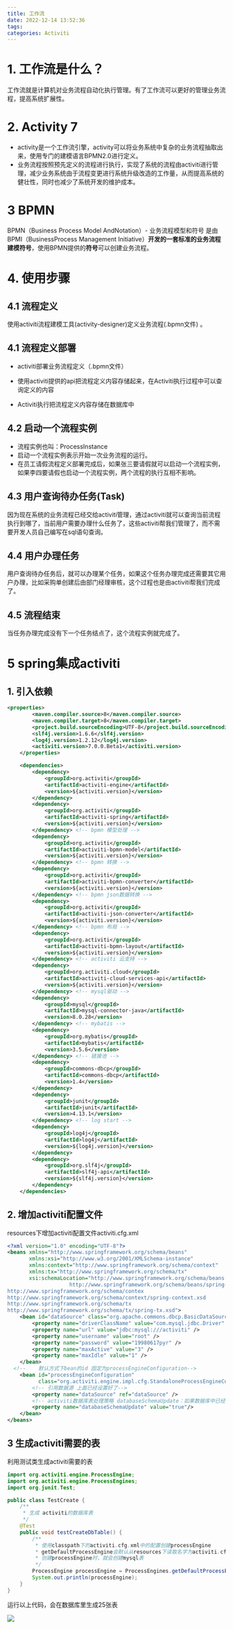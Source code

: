 ```yaml
---
title: 工作流
date: 2022-12-14 13:52:36
tags:
categories: Activiti
---
```


# 1. 工作流是什么？

工作流就是计算机对业务流程自动化执行管理。有了工作流可以更好的管理业务流程，提高系统扩展性。

# 2. Activity 7

- activity是一个工作流引擎，activity可以将业务系统中复杂的业务流程抽取出来，使用专门的建模语言BPMN2.0进行定义。
- 业务流程按照预先定义的流程进行执行，实现了系统的流程由activiti进行管理，减少业务系统由于流程变更进行系统升级改造的工作量，从而提高系统的健壮性，同时也减少了系统开发的维护成本。

# 3 BPMN

BPMN（Business Process Model AndNotation）- 业务流程模型和符号 是由BPMI（BusinessProcess Management Initiative）**开发的一套标准的业务流程建模符号**，使用BPMN提供的**符号**可以创建业务流程。

# 4.  使用步骤

## 4.1 流程定义

使用activiti流程建模工具(activity-designer)定义业务流程(.bpmn文件) 。

## 4.1 流程定义部署

- activiti部署业务流程定义（.bpmn文件）

- 使用activiti提供的api把流程定义内容存储起来，在Activiti执行过程中可以查询定义的内容

- Activiti执行把流程定义内容存储在数据库中

## 4.2 启动一个流程实例

- 流程实例也叫：ProcessInstance
- 启动一个流程实例表示开始一次业务流程的运行。
- 在员工请假流程定义部署完成后，如果张三要请假就可以启动一个流程实例，如果李四要请假也启动一个流程实例，两个流程的执行互相不影响。

## 4.3 用户查询待办任务(Task)

因为现在系统的业务流程已经交给activiti管理，通过activiti就可以查询当前流程执行到哪了，当前用户需要办理什么任务了，这些activiti帮我们管理了，而不需要开发人员自己编写在sql语句查询。

## 4.4 用户办理任务

用户查询待办任务后，就可以办理某个任务，如果这个任务办理完成还需要其它用户办理，比如采购单创建后由部门经理审核，这个过程也是由activiti帮我们完成了。

## 4.5 流程结束

当任务办理完成没有下一个任务结点了，这个流程实例就完成了。

# 5 spring集成activiti

## 1. 引入依赖

```xml
<properties>
        <maven.compiler.source>8</maven.compiler.source>
        <maven.compiler.target>8</maven.compiler.target>
        <project.build.sourceEncoding>UTF-8</project.build.sourceEncoding>
        <slf4j.version>1.6.6</slf4j.version>
        <log4j.version>1.2.12</log4j.version>
        <activiti.version>7.0.0.Beta1</activiti.version>
    </properties>

    <dependencies>
        <dependency>
            <groupId>org.activiti</groupId>
            <artifactId>activiti-engine</artifactId>
            <version>${activiti.version}</version>
        </dependency>
        <dependency>
            <groupId>org.activiti</groupId>
            <artifactId>activiti-spring</artifactId>
            <version>${activiti.version}</version>
        </dependency> <!-- bpmn 模型处理 -->
        <dependency>
            <groupId>org.activiti</groupId>
            <artifactId>activiti-bpmn-model</artifactId>
            <version>${activiti.version}</version>
        </dependency> <!-- bpmn 转换 -->
        <dependency>
            <groupId>org.activiti</groupId>
            <artifactId>activiti-bpmn-converter</artifactId>
            <version>${activiti.version}</version>
        </dependency> <!-- bpmn json数据转换 -->
        <dependency>
            <groupId>org.activiti</groupId>
            <artifactId>activiti-json-converter</artifactId>
            <version>${activiti.version}</version>
        </dependency> <!-- bpmn 布局 -->
        <dependency>
            <groupId>org.activiti</groupId>
            <artifactId>activiti-bpmn-layout</artifactId>
            <version>${activiti.version}</version>
        </dependency> <!-- activiti 云支持 -->
        <dependency>
            <groupId>org.activiti.cloud</groupId>
            <artifactId>activiti-cloud-services-api</artifactId>
            <version>${activiti.version}</version>
        </dependency> <!-- mysql驱动 -->
        <dependency>
            <groupId>mysql</groupId>
            <artifactId>mysql-connector-java</artifactId>
            <version>8.0.28</version>
        </dependency> <!-- mybatis -->
        <dependency>
            <groupId>org.mybatis</groupId>
            <artifactId>mybatis</artifactId>
            <version>3.5.6</version>
        </dependency> <!-- 链接池 -->
        <dependency>
            <groupId>commons-dbcp</groupId>
            <artifactId>commons-dbcp</artifactId>
            <version>1.4</version>
        </dependency>
        <dependency>
            <groupId>junit</groupId>
            <artifactId>junit</artifactId>
            <version>4.13.1</version>
        </dependency> <!-- log start -->
        <dependency>
            <groupId>log4j</groupId>
            <artifactId>log4j</artifactId>
            <version>${log4j.version}</version>
        </dependency>
        <dependency>
            <groupId>org.slf4j</groupId>
            <artifactId>slf4j-api</artifactId>
            <version>${slf4j.version}</version>
        </dependency>
    </dependencies>
```



## 2. 增加activiti配置文件

resources下增加activiti配置文件activiti.cfg.xml

```xml
<?xml version="1.0" encoding="UTF-8"?>
<beans xmlns="http://www.springframework.org/schema/beans"
       xmlns:xsi="http://www.w3.org/2001/XMLSchema-instance"
       xmlns:context="http://www.springframework.org/schema/context"
       xmlns:tx="http://www.springframework.org/schema/tx"
       xsi:schemaLocation="http://www.springframework.org/schema/beans
                    http://www.springframework.org/schema/beans/spring-beans.xsd
http://www.springframework.org/schema/contex
http://www.springframework.org/schema/context/spring-context.xsd
http://www.springframework.org/schema/tx
http://www.springframework.org/schema/tx/spring-tx.xsd">
    <bean id="dataSource" class="org.apache.commons.dbcp.BasicDataSource">
        <property name="driverClassName" value="com.mysql.jdbc.Driver" />
        <property name="url" value="jdbc:mysql:///activiti" />
        <property name="username" value="root" />
        <property name="password" value="19980617pyr" />
        <property name="maxActive" value="3" />
        <property name="maxIdle" value="1" />
    </bean>
  <!--    默认方式下bean的id 固定为processEngineConfiguration-->
    <bean id="processEngineConfiguration"
          class="org.activiti.engine.impl.cfg.StandaloneProcessEngineConfiguration">
        <!-- 引用数据源 上面已经设置好了-->
        <property name="dataSource" ref="dataSource" />
        <!-- activiti数据库表处理策略 databaseSchemaUpdate：如果数据库中已经存在相应的表直接使用，不存在，直接创建-->
        <property name="databaseSchemaUpdate" value="true"/>
    </bean>
</beans>
```

## 3 生成activiti需要的表

利用测试类生成activiti需要的表

```java
import org.activiti.engine.ProcessEngine;
import org.activiti.engine.ProcessEngines;
import org.junit.Test;

public class TestCreate {
    /**
     * 生成 activiti的数据库表
     */
    @Test
    public void testCreateDbTable() {
        /**
         * 使用classpath下的activiti.cfg.xml中的配置创建processEngine
         * getDefaultProcessEngine会默认从resources下读取名字为activiti.cfg.xml文件
         * 创建processEngine时，就会创建mysql表
         */
        ProcessEngine processEngine = ProcessEngines.getDefaultProcessEngine();
        System.out.println(processEngine);
    }
}
```

运行以上代码，会在数据库里生成25张表

![](https://panyuro.oss-cn-beijing.aliyuncs.com/20230128155215.png)

